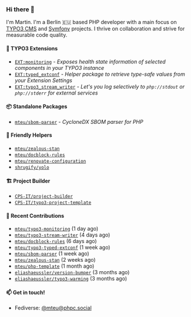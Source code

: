 ### Hi there 👋

I'm Martin. I'm a Berlin 🇪🇺 based PHP developer with a main focus on [TYPO3 CMS](https://typo3.org/) and [Symfony](https://symfony.com/) projects. I thrive on
collaboration and strive for measurable code quality.

#### 🧡 TYPO3 Extensions
- [`EXT:monitoring`](https://github.com/mteu/typo3-monitoring) - _Exposes health state information of selected components in your TYPO3 instance_
- [`EXT:typed_extconf`](https://github.com/mteu/typo3-typed-extconf) - _Helper package to retrieve type-safe values from your Extension Settings_
- [`EXT:typo3_stream_writer`](https://github.com/mteu/typo3-stream-writer) - _Let's you log selectively to `php://stdout` or `php://stderr` for external services_

#### 📦 Standalone Packages
- [`mteu/sbom-parser`](https://github.com/mteu/sbom-parser) - _CycloneDX SBOM parser for PHP_

#### 🚜 Friendly Helpers
- [`mteu/zealous-stan`](https://github.com/mteu/zealous-stan)
- [`mteu/docblock-rules`](https://github.com/mteu/docblock-rules)
- [`mteu/renovate-configuration`](https://github.com/mteu/renovate-configuration)
- [`shrugify/yolo`](https://github.com/shrugify/yolo)

#### 🏗️ Project Builder

- [`CPS-IT/project-builder`](https://github.com/CPS-IT/project-builder)
- [`CPS-IT/typo3-project-template`](https://github.com/CPS-IT/typo3-project-template)

#### 👷 Recent Contributions


- [`mteu/typo3-monitoring`](https://github.com/mteu/typo3-monitoring) (1 day ago)
- [`mteu/typo3-stream-writer`](https://github.com/mteu/typo3-stream-writer) (4 days ago)
- [`mteu/docblock-rules`](https://github.com/mteu/docblock-rules) (6 days ago)
- [`mteu/typo3-typed-extconf`](https://github.com/mteu/typo3-typed-extconf) (1 week ago)
- [`mteu/sbom-parser`](https://github.com/mteu/sbom-parser) (1 week ago)
- [`mteu/zealous-stan`](https://github.com/mteu/zealous-stan) (2 weeks ago)
- [`mteu/php-template`](https://github.com/mteu/php-template) (1 month ago)
- [`eliashaeussler/version-bumper`](https://github.com/eliashaeussler/version-bumper) (3 months ago)
- [`eliashaeussler/typo3-warming`](https://github.com/eliashaeussler/typo3-warming) (3 months ago)

#### 📫 Get in touch!

- Fediverse: [@mteu@phpc.social](https://phpc.social/@mteu)

